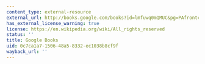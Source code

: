 ```yaml
---
content_type: external-resource
external_url: http://books.google.com/books?id=lmfuwq0mQMUC&pg=PAfrontcover
has_external_license_warning: true
license: https://en.wikipedia.org/wiki/All_rights_reserved
status: ''
title: Google Books
uid: 0c7ca1a7-1506-48a5-8332-ec1038b8cf9f
wayback_url: ''
---
```

